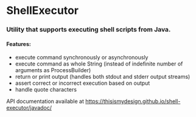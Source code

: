 # ShellExecutor

### Utility that supports executing shell scripts from Java.

#### Features:
- execute command synchronously or asynchronously
- execute command as whole String (instead of indefinite number of arguments as ProcessBuilder)
- return or print output (handles both stdout and stderr output streams)
- assert correct or incorrect execution based on output
- handle quote characters

API documentation available at https://thisismydesign.github.io/shell-executor/javadoc/
